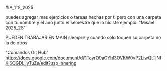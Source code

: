 #IA_1°S_2025

puedes agregar mas ejercicios o tareas hechas por ti pero con 
una carpeta con tu nombre y el año junto el semestre que lo 
hiciste 
ejemplo:  "Misael 2025_2S"

PUEDEN TRABAJAR EN MAIN siempre y cuando solo toquen su carpeta no la de otros

"Comandos Git Hub"
https://docs.google.com/document/d/1TcyrO9aCYhl3OVKW0vP2LiwQtTjNfKj6QGDLllyTuZs/edit?usp=sharing
